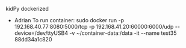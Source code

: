 kidPy dockerized
 - Adrian
To run container:
sudo docker run -p 192.168.40.77:8080:5000/tcp -p 192.168.41.20:60000:6000/udp --device=/dev/ttyUSB4 -v ~/container-data:/data -it --name test35 88dd34a1c820
